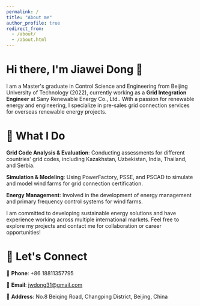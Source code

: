```yaml
---
permalink: /
title: "About me"
author_profile: true
redirect_from: 
  - /about/
  - /about.html
---
```

Hi there, I'm Jiawei Dong 👋
======
I am a Master's graduate in Control Science and Engineering from Beijing University of Technology (2022), currently working as a **Grid Integration Engineer** at Sany Renewable Energy Co., Ltd.. With a passion for renewable energy and engineering, I specialize in pre-sales grid connection services for overseas renewable energy projects.

🔧 What I Do
======
**Grid Code Analysis & Evaluation**: Conducting assessments for different countries' grid codes, including Kazakhstan, Uzbekistan, India, Thailand, and Serbia.

**Simulation & Modeling**: Using PowerFactory, PSSE, and PSCAD to simulate and model wind farms for grid connection certification.

**Energy Management**: Involved in the development of energy management and primary frequency control systems for wind farms.

I am committed to developing sustainable energy solutions and have experience working across multiple international markets. Feel free to explore my projects and contact me for collaboration or career opportunities!

🚀 Let's Connect
======
📱 **Phone**: +86 18811357795

📧 **Email**: jwdong31@gmail.com

📍 **Address**: No.8 Beiqing Road, Changping District, Beijing, China

